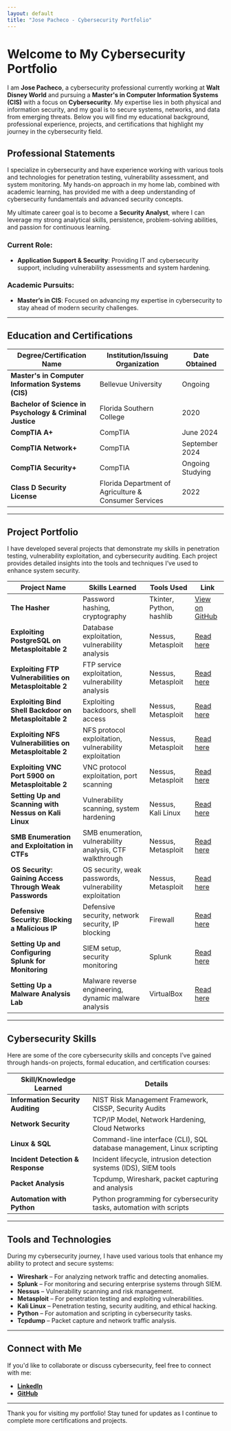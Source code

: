 ```yaml
---
layout: default
title: "Jose Pacheco - Cybersecurity Portfolio"
---
```


# Welcome to My Cybersecurity Portfolio

I am **Jose Pacheco**, a cybersecurity professional currently working at **Walt Disney World** and pursuing a **Master's in Computer Information Systems (CIS)** with a focus on **Cybersecurity**. My expertise lies in both physical and information security, and my goal is to secure systems, networks, and data from emerging threats. Below you will find my educational background, professional experience, projects, and certifications that highlight my journey in the cybersecurity field.

## Professional Statements

I specialize in cybersecurity and have experience working with various tools and technologies for penetration testing, vulnerability assessment, and system monitoring. My hands-on approach in my home lab, combined with academic learning, has provided me with a deep understanding of cybersecurity fundamentals and advanced security concepts.

My ultimate career goal is to become a **Security Analyst**, where I can leverage my strong analytical skills, persistence, problem-solving abilities, and passion for continuous learning.

### Current Role:
- **Application Support & Security**: Providing IT and cybersecurity support, including vulnerability assessments and system hardening.
  
### Academic Pursuits:
- **Master’s in CIS**: Focused on advancing my expertise in cybersecurity to stay ahead of modern security challenges.

---

## Education and Certifications

| Degree/Certification Name                              | Institution/Issuing Organization                                         | Date Obtained          |
| ------------------------------------------------------ | ------------------------------------------------------------------------ | ---------------------- |
| **Master's in Computer Information Systems (CIS)**      | Bellevue University                                                      | Ongoing                |
| **Bachelor of Science in Psychology & Criminal Justice**| Florida Southern College                                                 | 2020                   |
| **CompTIA A+**                                         | CompTIA                                                                  | June 2024              |
| **CompTIA Network+**                                   | CompTIA                                                                  | September 2024         |
| **CompTIA Security+**                                  | CompTIA                                                                  | Ongoing Studying       |
| **Class D Security License**                           | Florida Department of Agriculture & Consumer Services                     | 2022                   |

---

## Project Portfolio

I have developed several projects that demonstrate my skills in penetration testing, vulnerability exploitation, and cybersecurity auditing. Each project provides detailed insights into the tools and techniques I’ve used to enhance system security.

| Project Name                                             | Skills Learned                                             | Tools Used                                      | Link                                                                                                         |
| -------------------------------------------------------- | ---------------------------------------------------------  | ---------------------------------------------- | ------------------------------------------------------------------------------------------------------------ |
| **The Hasher**                                            | Password hashing, cryptography                             | Tkinter, Python, hashlib                       | [View on GitHub](https://github.com/jgpython/the_hasher)                                                     |
| **Exploiting PostgreSQL on Metasploitable 2**             | Database exploitation, vulnerability analysis              | Nessus, Metasploit                             | [Read here](https://medium.com/@josegpach/exploiting-postgresql-on-metasploitable-2-ec59c2e63328)             |
| **Exploiting FTP Vulnerabilities on Metasploitable 2**    | FTP service exploitation, vulnerability analysis           | Nessus, Metasploit                             | [Read here](https://medium.com/@josegpach/exploiting-ftp-vulnerabilities-on-metasploitable-2-bbd935d42e23)    |
| **Exploiting Bind Shell Backdoor on Metasploitable 2**    | Exploiting backdoors, shell access                         | Nessus, Metasploit                             | [Read here](https://medium.com/@josegpach/detecting-and-exploiting-bind-shell-backdoor-on-metasploitable-2-f88ed3251a9b) |
| **Exploiting NFS Vulnerabilities on Metasploitable 2**    | NFS protocol exploitation, vulnerability exploitation      | Nessus, Metasploit                             | [Read here](https://medium.com/@josegpach/identifying-and-exploiting-nfs-vulnerabilities-nessus-and-metasploitable-2-63f5446b0ecf) |
| **Exploiting VNC Port 5900 on Metasploitable 2**          | VNC protocol exploitation, port scanning                   | Nessus, Metasploit                             | [Read here](https://medium.com/@josegpach/hacking-metasploitable-2-by-exploiting-vnc-port-5900-bcf7669b06d5)  |
| **Setting Up and Scanning with Nessus on Kali Linux**     | Vulnerability scanning, system hardening                   | Nessus, Kali Linux                             | [Read here](https://medium.com/@josegpach/kicking-off-the-nessus-series-setting-up-and-scanning-with-nessus-on-kali-linux-77d71cce9cc4) |
| **SMB Enumeration and Exploitation in CTFs**              | SMB enumeration, vulnerability analysis, CTF walkthrough   | Nessus, Metasploit                             | [Read here](https://medium.com/@josegpach/smb-enumeration-and-exploitation-in-ctfs-be6fc147af76)              |
| **OS Security: Gaining Access Through Weak Passwords**    | OS security, weak passwords, vulnerability exploitation    | Nessus, Metasploit                             | [Read here](https://medium.com/@josegpach/practical-example-of-os-security-gaining-access-through-weak-passwords-3933d98fc112) |
| **Defensive Security: Blocking a Malicious IP**           | Defensive security, network security, IP blocking          | Firewall                                       | [Read here](https://medium.com/@josegpach/practical-example-of-defensive-security-blocking-a-malicious-ip-96721a08c9b5) |
| **Setting Up and Configuring Splunk for Monitoring**      | SIEM setup, security monitoring                            | Splunk                                         | [Read here](https://medium.com/@josegpach/home-lab-series-setting-up-and-configuring-splunk-for-security-monitoring-950833372eb0) |
| **Setting Up a Malware Analysis Lab**                     | Malware reverse engineering, dynamic malware analysis      | VirtualBox                                     | [Read here](https://medium.com/@josegpach/home-lab-series-setting-up-a-malware-analysis-lab-48db29e117e5)     |

---

## Cybersecurity Skills

Here are some of the core cybersecurity skills and concepts I’ve gained through hands-on projects, formal education, and certification courses:

| Skill/Knowledge Learned                           | Details                                                                 |
| ------------------------------------------------- | ----------------------------------------------------------------------- |
| **Information Security Auditing**                 | NIST Risk Management Framework, CISSP, Security Audits                  |
| **Network Security**                              | TCP/IP Model, Network Hardening, Cloud Networks                         |
| **Linux & SQL**                                   | Command-line interface (CLI), SQL database management, Linux scripting  |
| **Incident Detection & Response**                 | Incident lifecycle, intrusion detection systems (IDS), SIEM tools       |
| **Packet Analysis**                               | Tcpdump, Wireshark, packet capturing and analysis                       |
| **Automation with Python**                        | Python programming for cybersecurity tasks, automation with scripts     |

---

## Tools and Technologies

During my cybersecurity journey, I have used various tools that enhance my ability to protect and secure systems:

- **Wireshark** – For analyzing network traffic and detecting anomalies.
- **Splunk** – For monitoring and securing enterprise systems through SIEM.
- **Nessus** – Vulnerability scanning and risk management.
- **Metasploit** – For penetration testing and exploiting vulnerabilities.
- **Kali Linux** – Penetration testing, security auditing, and ethical hacking.
- **Python** – For automation and scripting in cybersecurity tasks.
- **Tcpdump** – Packet capture and network traffic analysis.

---

## Connect with Me

If you'd like to collaborate or discuss cybersecurity, feel free to connect with me:

- **[LinkedIn](https://www.linkedin.com/in/jose-pacheco-9a8131b1/)**
- **[GitHub](https://github.com/jgpython)**

---

Thank you for visiting my portfolio! Stay tuned for updates as I continue to complete more certifications and projects.
